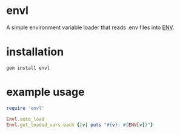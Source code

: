# envl
A simple environment variable loader that reads .env files into [ENV](https://docs.ruby-lang.org/en/master/ENV.html).

# installation
```
gem install envl
```

# example usage
```ruby
require 'envl'

Envl.auto_load
Envl.get_loaded_vars.each {|v| puts "#{v}: #{ENV[v]}"}
```
